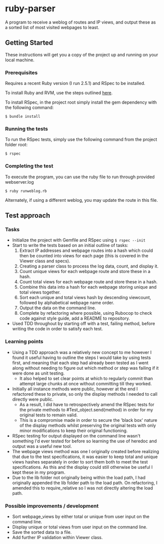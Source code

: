 # ruby-parser

A program to receive a weblog of routes and IP views, and output these as a sorted list of most visited webpages to least.

## Getting Started

These instructions will get you a copy of the project up and running on your local machine.

### Prerequisites

Requires a recent Ruby version (I run 2.5.1) and RSpec to be installed.

To install Ruby and RVM, use the steps outlined [here](https://github.com/rvm/ubuntu_rvm).

To install RSpec, in the project root simply install the gem dependency with the following command:

```
$ bundle install
```

### Running the tests

To run the RSpec tests, simply use the following command from the project folder root:

```
$ rspec
```

### Completing the test

To execute the program, you can use the ruby file to run through provided webserver.log

```
$ ruby runweblog.rb
```

Alternately, if using a different weblog, you may update the route in this file.

## Test approach

### Tasks

* Initialize the project with Gemfile and RSpec using ```$ rspec --init```
* Start to write the tests based on an initial outline of tasks:
  1. Extract IP addresses and webpage routes into a hash which could then be counted into views for each page (this is covered in the Viewer class and specs).
  2. Creating a parser class to process the log data, count, and display it.
  3. Count unique views for each webpage route and store these in a hash.
  4. Count total views for each webpage route and store these in a hash.
  5. Combine this data into a hash for each webpage storing unique and total views together.
  6. Sort each unique and total views hash by descending viewcount, followed by alphabetical webpage name order.
  7. Output the data on the command line.
  8. Complete by refactoring where possible, using Rubocop to check code against style guide, add a README to repository.
* Used TDD throughout by starting off with a test, failing method, before writing the code in order to satisfy each test.

### Learning points

* Using a TDD approach was a relatively new concept to me however I found it useful having to outline the steps I would take by using tests first, and meaning that each step had already been tested as I went along without needing to figure out which method or step was failing if it were done as unit testing.
  * It also helped to set clear points at which to regularly commit than attempt large chunks at once without committing till they worked.
* Initially all instance methods were public, however at the end I refactored these to private, so only the display methods I needed to call directly were public.
  * As a result, I did have to retrospectively amend the RSpec tests for the private methods to #Test_object.send(method) in order for my original tests to remain valid.
  * This is a compromise made in order to secure the 'black box' nature of the display methods whilst preserving the original tests with only minor modifications to keep their original functioning.
* RSpec testing for output displayed on the command line wasn't something I'd ever tested for before so learning the use of heredoc and output was a useful new tool.
* The webpage views method was one I originally created before realizing that due to the test specifications, it was easier to keep total and unique views hashes separately in order to sort them both to meet the test specifications. As this and the display could still otherwise be useful I kept these in my program.
* Due to the lib folder not originally being within the load path, I had originally appended the lib folder path to the load path. On refactoring, I amended this to require_relative so I was not directly altering the load path.

### Possible improvements / development

* Sort webpage_views by either total or unique from user input on the command line.
* Display unique or total views from user input on the command line.
* Save the sorted data to a file.
* Add further IP validation within Viewer class.
